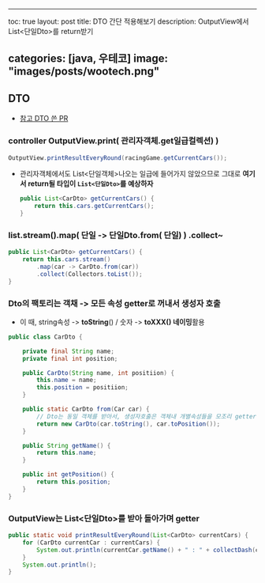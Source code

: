 
---
toc: true
layout: post
title: DTO 간단 적용해보기
description: OutputView에서 List<단일Dto>를 return받기

categories: [java, 우테코]
image: "images/posts/wootech.png"
---

## DTO

- [참고 DTO 쓴 PR](https://github.com/jinyoungchoi95/java-racingcar/blob/step1/src/main/java/racingcar/controller/RacingCarDto.java)



### controller OutputView.print(  관리자객체.get일급컬렉션) )

```java
OutputView.printResultEveryRound(racingGame.getCurrentCars());
```

- 관리자객체에서도 List<단일객체>나오는 일급에 들어가지 않았으므로 그대로 **여기서 return될 타입이 `List<단일Dto>`를 예상하자**

    ```java
    public List<CarDto> getCurrentCars() {
        return this.cars.getCurrentCars();
    }
    ```

    



### list.stream().map( 단일 -> 단일Dto.from( 단일) ) .collect~

```java
public List<CarDto> getCurrentCars() {
    return this.cars.stream()
        .map(car -> CarDto.from(car))
        .collect(Collectors.toList());
}
```



#### 

### Dto의 팩토리는 객채 -> 모든 속성 getter로 꺼내서 생성자 호출

- 이 때, string속성 -> **toString**() / 숫자 -> **toXXX() 네이밍**활용

```java
public class CarDto {

	private final String name;
	private final int position;

	public CarDto(String name, int positiion) {
		this.name = name;
		this.position = positiion;
	}

	public static CarDto from(Car car) {
		// Dto는 동일 객체를 받아서, 생성자호출은 객체내 개별속성들을 모조리 getter
		return new CarDto(car.toString(), car.toPosition());
	}

	public String getName() {
		return this.name;
	}

	public int getPosition() {
		return this.position;
	}
}
```



### OutputView는 List<단일Dto>를 받아 돌아가며 getter

```java
public static void printResultEveryRound(List<CarDto> currentCars) {
    for (CarDto currentCar : currentCars) {
        System.out.println(currentCar.getName() + " : " + collectDash(currentCar.getPosition()));
    }
    System.out.println();
}
```

